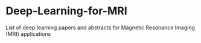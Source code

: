 # Deep-Learning-for-MRI
List of deep learning papers and abstracts for Magnetic Resonance Imaging (MRI) applications
